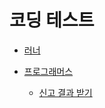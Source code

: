 # 코딩 테스트

- [러너](https://github.com/bya2/coding/blob/main/runner.mjs)

- [프로그래머스](https://github.com/bya2/coding/tree/main/programmers)
  - [신고 결과 받기](https://github.com/bya2/coding/blob/main/programmers/%EC%8B%A0%EA%B3%A0%20%EA%B2%B0%EA%B3%BC%20%EB%B0%9B%EA%B8%B0.mjs)
